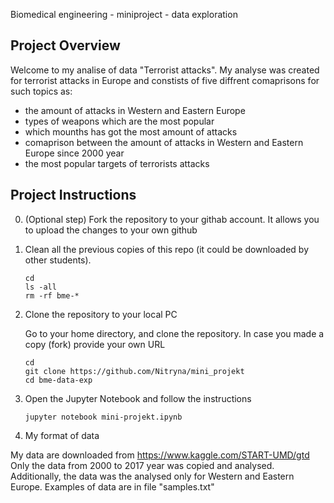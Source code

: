 
Biomedical engineering - miniproject - data exploration

## Project Overview

Welcome to my analise of data "Terrorist attacks". My analyse was created for terrorist attacks in Europe and constists of five diffrent comaprisons for such topics as: 

- the amount of attacks in Western and Eastern Europe
- types of weapons which are the most popular
- which mounths has got the most amount of attacks
- comaprison between the amount of attacks in Western and Eastern Europe since 2000 year
- the most popular targets of terrorists attacks

## Project Instructions

0. (Optional step) Fork the repository to your githab account. It allows you to upload the changes to your own github

1. Clean all the previous copies of this repo (it could be downloaded by other students).

    ```
    cd
    ls -all
    rm -rf bme-*
    ```

2. Clone the repository to your local PC

    Go to your home directory, and clone the repository. In case you made a copy (fork) provide your own URL
    ```
    cd
    git clone https://github.com/Nitryna/mini_projekt
    cd bme-data-exp
    ```


4. Open the Jupyter Notebook and follow the instructions
	
    ```
    jupyter notebook mini-projekt.ipynb
    ```
  
5. My format of data

My data are downloaded from https://www.kaggle.com/START-UMD/gtd 
Only the data from 2000 to 2017 year was copied and analysed. Additionally, the data was the analysed only for Western and Eastern Europe.
Examples of data are in file "samples.txt" 
